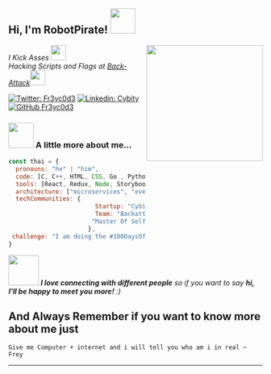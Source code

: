 

<h2> Hi, I'm RobotPirate! <img src="https://i.pinimg.com/originals/0e/4d/93/0e4d93c2f91c111aeffaf79bef3ec5de.gif" width="50"></h2>
<img align='right' src="https://giffiles.alphacoders.com/350/35046.gif" width="230">
<p><em>I Kick Asses <img src="https://i.pinimg.com/originals/4c/52/42/4c5242be0125aa5bf0b04a84dc78d5f4.gif" width="30"></br>Hacking Scripts and Flags at <a href="https://github.com/Back-attack">Back-Attack</a><img src="https://media.giphy.com/media/WUlplcMpOCEmTGBtBW/giphy.gif" width="30"> 
</em></p>

[![Twitter: Fr3yc0d3](https://img.shields.io/twitter/follow/Fr3yc0d3?style=social)](https://twitter.com/Fr3yc0d3)
[![Linkedin: Cybity](https://img.shields.io/badge/-cybity-blue?style=flat-square&logo=Linkedin&logoColor=white&link=https://www.linkedin.com/in/cybity/)](https://www.linkedin.com/in/cybity/)
[![GitHub Fr3yc0d3](https://img.shields.io/github/followers/Fr3yc0d3?label=follow&style=social)](https://github.com/Fr3yc0d3)


### <img src="https://image.over-blog.com/Fg51dgtTbrK2z1S9bRSsiJBtqvE=/500x256/smart/filters:no_upscale()/idata%2F5523833%2Fnew-luffy-3D.gif" width="50"> A little more about me...  

```javascript
const thai = {
  pronouns: "he" | "him",
  code: [C, C++, HTML, CSS, Go , Python, Java],
  tools: [React, Redux, Node, Storybook, Styled-Components, Jest, Docker],
  architecture: ["microservices", "event-driven", "design system pattern"],
  techCommunities: {
                        Startup: "Cybity",
                        Team: "Backattack",
                       "Master Of Self Solving"
                      },
 challenge: "I am doing the #100DaysOfCode challenge focused on C Check that on Twitter and Doing Ethical Hacking Callanges 1+hr per day check that on my blog" 
}
```

<img src="https://i.pinimg.com/originals/b4/4a/9f/b44a9f09546ed9edd65faecf079c9249.gif" width="60"> <em><b>I love connecting with different people</b> so if you want to say <b>hi, I'll be happy to meet you more!</b> :)</em>

## And Always Remember if you want to know more about me just 
```Give me Computer + internet and i will tell you who am i in real ~ Frey```

---
